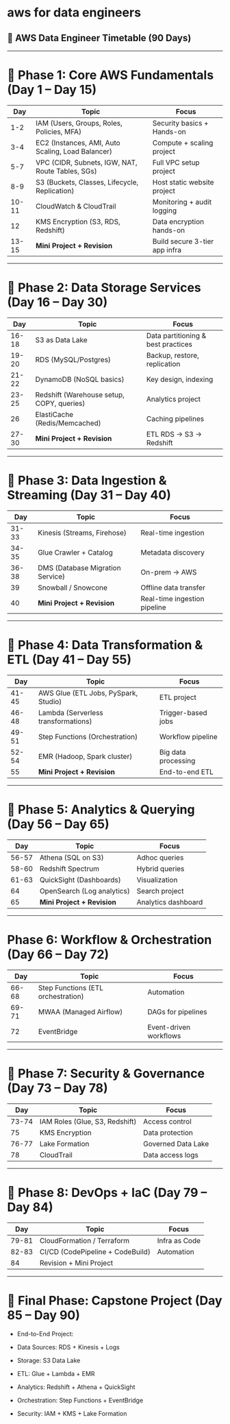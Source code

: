 # aws for data engineers

## 📅 AWS Data Engineer Timetable (90 Days)

---

# 🔹 Phase 1: Core AWS Fundamentals (Day 1 – Day 15)

| Day   | Topic                                             | Focus                         |
| ----- | ------------------------------------------------- | ----------------------------- |
| 1-2   | IAM (Users, Groups, Roles, Policies, MFA)         | Security basics + Hands-on    |
| 3-4   | EC2 (Instances, AMI, Auto Scaling, Load Balancer) | Compute + scaling project     |
| 5-7   | VPC (CIDR, Subnets, IGW, NAT, Route Tables, SGs)  | Full VPC setup project        |
| 8-9   | S3 (Buckets, Classes, Lifecycle, Replication)     | Host static website project   |
| 10-11 | CloudWatch & CloudTrail                           | Monitoring + audit logging    |
| 12    | KMS Encryption (S3, RDS, Redshift)                | Data encryption hands-on      |
| 13-15 | **Mini Project + Revision**                       | Build secure 3-tier app infra |


---

# 🔹 Phase 2: Data Storage Services (Day 16 – Day 30)

| Day   | Topic                                     | Focus                              |
| ----- | ----------------------------------------- | ---------------------------------- |
| 16-18 | S3 as Data Lake                           | Data partitioning & best practices |
| 19-20 | RDS (MySQL/Postgres)                      | Backup, restore, replication       |
| 21-22 | DynamoDB (NoSQL basics)                   | Key design, indexing               |
| 23-25 | Redshift (Warehouse setup, COPY, queries) | Analytics project                  |
| 26    | ElastiCache (Redis/Memcached)             | Caching pipelines                  |
| 27-30 | **Mini Project + Revision**               | ETL RDS → S3 → Redshift            |


---

# 🔹 Phase 3: Data Ingestion & Streaming (Day 31 – Day 40)

| Day   | Topic                            | Focus                        |
| ----- | -------------------------------- | ---------------------------- |
| 31-33 | Kinesis (Streams, Firehose)      | Real-time ingestion          |
| 34-35 | Glue Crawler + Catalog           | Metadata discovery           |
| 36-38 | DMS (Database Migration Service) | On-prem → AWS                |
| 39    | Snowball / Snowcone              | Offline data transfer        |
| 40    | **Mini Project + Revision**      | Real-time ingestion pipeline |

---

# 🔹 Phase 4: Data Transformation & ETL (Day 41 – Day 55)


| Day   | Topic                                | Focus               |
| ----- | ------------------------------------ | ------------------- |
| 41-45 | AWS Glue (ETL Jobs, PySpark, Studio) | ETL project         |
| 46-48 | Lambda (Serverless transformations)  | Trigger-based jobs  |
| 49-51 | Step Functions (Orchestration)       | Workflow pipeline   |
| 52-54 | EMR (Hadoop, Spark cluster)          | Big data processing |
| 55    | **Mini Project + Revision**          | End-to-end ETL      |

---

# 🔹 Phase 5: Analytics & Querying (Day 56 – Day 65)

| Day   | Topic                       | Focus               |
| ----- | --------------------------- | ------------------- |
| 56-57 | Athena (SQL on S3)          | Adhoc queries       |
| 58-60 | Redshift Spectrum           | Hybrid queries      |
| 61-63 | QuickSight (Dashboards)     | Visualization       |
| 64    | OpenSearch (Log analytics)  | Search project      |
| 65    | **Mini Project + Revision** | Analytics dashboard |


---

# Phase 6: Workflow & Orchestration (Day 66 – Day 72)

| Day   | Topic                              | Focus                  |
| ----- | ---------------------------------- | ---------------------- |
| 66-68 | Step Functions (ETL orchestration) | Automation             |
| 69-71 | MWAA (Managed Airflow)             | DAGs for pipelines     |
| 72    | EventBridge                        | Event-driven workflows |

---

# 🔹 Phase 7: Security & Governance (Day 73 – Day 78)

| Day   | Topic                          | Focus              |
| ----- | ------------------------------ | ------------------ |
| 73-74 | IAM Roles (Glue, S3, Redshift) | Access control     |
| 75    | KMS Encryption                 | Data protection    |
| 76-77 | Lake Formation                 | Governed Data Lake |
| 78    | CloudTrail                     | Data access logs   |


---

# 🔹 Phase 8: DevOps + IaC (Day 79 – Day 84) 


| Day   | Topic                            | Focus         |
| ----- | -------------------------------- | ------------- |
| 79-81 | CloudFormation / Terraform       | Infra as Code |
| 82-83 | CI/CD (CodePipeline + CodeBuild) | Automation    |
| 84    | Revision + Mini Project          |               |


---

# 🔹 Final Phase: Capstone Project (Day 85 – Day 90)

- End-to-End Project:

- Data Sources: RDS + Kinesis + Logs

- Storage: S3 Data Lake

- ETL: Glue + Lambda + EMR

- Analytics: Redshift + Athena + QuickSight

- Orchestration: Step Functions + EventBridge

- Security: IAM + KMS + Lake Formation